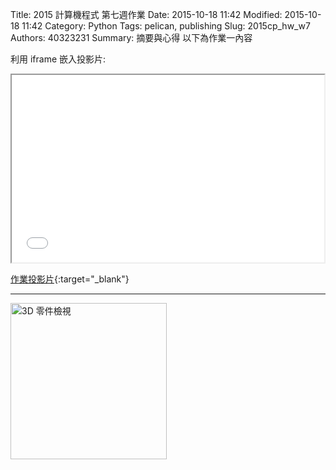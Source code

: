 Title: 2015 計算機程式 第七週作業
Date: 2015-10-18 11:42
Modified: 2015-10-18 11:42
Category: Python
Tags: pelican, publishing
Slug: 2015cp_hw_w7
Authors: 40323231
Summary: 摘要與心得
以下為作業一內容

利用 iframe 嵌入投影片:

<iframe src="simplest5.html" width="500" height="300"></iframe>

[作業投影片](simplest3.html){:target="_blank"}
<hr>
<img src="https://copy.com/qxAAHWwYkyGerR1Y" width="250" alt="3D 零件檢視"></img>

